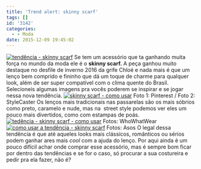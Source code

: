 ```yaml
---
title: 'Trend alert: skinny scarf'
tags: []
id: '3142'
categories:
  - - Moda
date: 2015-12-09 19:45:02
---
```


[![tendência - skinny scarf](http://natalia.blog.br/wp-content/uploads/2015/12/skinny-scarf-trend-alert.jpg)](http://natalia.blog.br/wp-content/uploads/2015/12/skinny-scarf-trend-alert.jpg) Se tem um acessório que ta ganhando muita força no mundo da moda ele é o **skinny scarf.** A peça ganhou muito destaque no desfile de inverno 2016 da grife Chloé e nada mais é que um lenço bem comprido e fininho que dá um toque de charme para qualquer look, além de ser super compatível com o clima quente do Brasil. Selecioneis algumas imagens pra vocês poderem se inspirar e se jogar nessa nova tendência. [![skinny scarf - como usar](http://natalia.blog.br/wp-content/uploads/2015/12/trend-alert-skinny-scarf-1024x677.jpg)](http://natalia.blog.br/wp-content/uploads/2015/12/trend-alert-skinny-scarf.jpg) Foto 1: Pinterest / Foto 2: StyleCaster Os lenços mais tradicionais nas passarelas são os mais sóbrios como preto, caramelo e nude, mas na  street style podemos ver eles um pouco mais divertidos, como com estampas de poás. [![tedência - skinny scarf - como usar](http://natalia.blog.br/wp-content/uploads/2015/12/tedência-skinny-scarf.jpg)](http://natalia.blog.br/wp-content/uploads/2015/12/tedência-skinny-scarf.jpg) Fotos: WhoWhatWear [![como usar a tendência - skinny scarf](http://natalia.blog.br/wp-content/uploads/2015/12/como-usar-trend-alert-skinny-scarf.jpg)](http://natalia.blog.br/wp-content/uploads/2015/12/como-usar-trend-alert-skinny-scarf.jpg) Fotos: Asos O legal dessa tendência é que até aqueles looks mais clássicos, românticos ou sérios podem ganhar ares mais _cool_ com a ajuda do lenço. Por aqui ainda é um pouco difícil achar onde comprar esse acessório, mas é sempre bom ficar por dentro das tendências e se for o caso, só procurar a sua costureira e pedir pra ela fazer, não é?